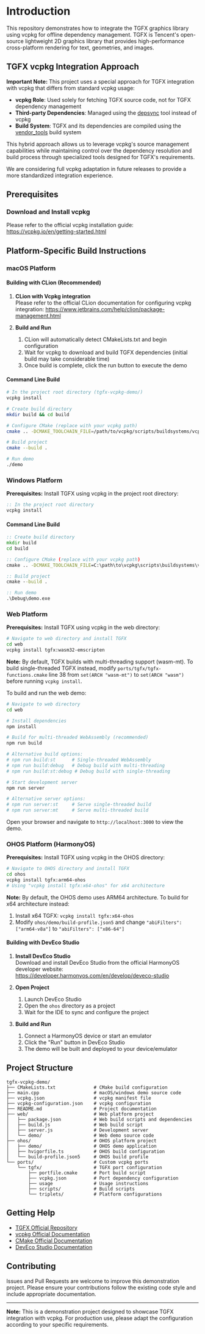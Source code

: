 # Introduction

This repository demonstrates how to integrate the TGFX graphics library using vcpkg for offline dependency management. TGFX is Tencent's open-source lightweight 2D graphics library that provides high-performance cross-platform rendering for text, geometries, and images.

## TGFX vcpkg Integration Approach

**Important Note:** This project uses a special approach for TGFX integration with vcpkg that differs from standard vcpkg usage:

- **vcpkg Role**: Used solely for fetching TGFX source code, not for TGFX dependency management
- **Third-party Dependencies**: Managed using the [depsync](https://github.com/domchen/depsync) tool instead of vcpkg
- **Build System**: TGFX and its dependencies are compiled using the [vendor_tools](https://github.com/libpag/vendor_tools) build system

This hybrid approach allows us to leverage vcpkg's source management capabilities while maintaining control over the dependency resolution and build process through specialized tools designed for TGFX's requirements.

We are considering full vcpkg adaptation in future releases to provide a more standardized integration experience.

## Prerequisites

### Download and Install vcpkg

Please refer to the official vcpkg installation guide: https://vcpkg.io/en/getting-started.html

## Platform-Specific Build Instructions

### macOS Platform

#### Building with CLion (Recommended)

1. **CLion with Vcpkg integration**  
   Please refer to the official CLion documentation for configuring vcpkg integration: https://www.jetbrains.com/help/clion/package-management.html

2. **Build and Run**
   1. CLion will automatically detect CMakeLists.txt and begin configuration
   2. Wait for vcpkg to download and build TGFX dependencies (initial build may take considerable time)
   3. Once build is complete, click the run button to execute the demo

#### Command Line Build

```bash
# In the project root directory (tgfx-vcpkg-demo/)
vcpkg install

# Create build directory
mkdir build && cd build

# Configure CMake (replace with your vcpkg path)
cmake .. -DCMAKE_TOOLCHAIN_FILE=/path/to/vcpkg/scripts/buildsystems/vcpkg.cmake

# Build project
cmake --build .

# Run demo
./demo
```

### Windows Platform

**Prerequisites:** Install TGFX using vcpkg in the project root directory:
```cmd
:: In the project root directory
vcpkg install
```

#### Command Line Build

```cmd
:: Create build directory
mkdir build
cd build

:: Configure CMake (replace with your vcpkg path)
cmake .. -DCMAKE_TOOLCHAIN_FILE=C:\path\to\vcpkg\scripts\buildsystems\vcpkg.cmake

:: Build project
cmake --build .

:: Run demo
.\Debug\demo.exe
```

### Web Platform

**Prerequisites:** Install TGFX using vcpkg in the web directory:
```bash
# Navigate to web directory and install TGFX
cd web
vcpkg install tgfx:wasm32-emscripten
```

**Note:** By default, TGFX builds with multi-threading support (wasm-mt). To build single-threaded TGFX instead, modify `ports/tgfx/tgfx-functions.cmake` line 38 from `set(ARCH "wasm-mt")` to `set(ARCH "wasm")` before running `vcpkg install`.

To build and run the web demo:

```bash
# Navigate to web directory
cd web

# Install dependencies
npm install

# Build for multi-threaded WebAssembly (recommended)
npm run build

# Alternative build options:
# npm run build:st      # Single-threaded WebAssembly
# npm run build:debug   # Debug build with multi-threading
# npm run build:st:debug # Debug build with single-threading

# Start development server
npm run server

# Alternative server options:
# npm run server:st     # Serve single-threaded build
# npm run server:mt     # Serve multi-threaded build
```

Open your browser and navigate to `http://localhost:3000` to view the demo.

### OHOS Platform (HarmonyOS)

**Prerequisites:** Install TGFX using vcpkg in the OHOS directory:
```bash
# Navigate to OHOS directory and install TGFX
cd ohos
vcpkg install tgfx:arm64-ohos
# Using "vcpkg install tgfx:x64-ohos" for x64 architecture
```

**Note:** By default, the OHOS demo uses ARM64 architecture. To build for x64 architecture instead:
1. Install x64 TGFX: `vcpkg install tgfx:x64-ohos`
2. Modify `ohos/demo/build-profile.json5` and change `"abiFilters": ["arm64-v8a"]` to `"abiFilters": ["x86-64"]`

#### Building with DevEco Studio

1. **Install DevEco Studio**  
   Download and install DevEco Studio from the official HarmonyOS developer website: https://developer.harmonyos.com/en/develop/deveco-studio

2. **Open Project**
   1. Launch DevEco Studio
   2. Open the `ohos` directory as a project
   3. Wait for the IDE to sync and configure the project

3. **Build and Run**
   1. Connect a HarmonyOS device or start an emulator
   2. Click the "Run" button in DevEco Studio
   3. The demo will be built and deployed to your device/emulator

## Project Structure

```
tgfx-vcpkg-demo/
├── CMakeLists.txt              # CMake build configuration
├── main.cpp                    # macOS/windows demo source code
├── vcpkg.json                  # vcpkg manifest file
├── vcpkg-configuration.json    # vcpkg configuration
├── README.md                   # Project documentation
├── web/                        # Web platform project
│   ├── package.json            # Web build scripts and dependencies
│   ├── build.js                # Web build script
│   ├── server.js               # Development server
│   └── demo/                   # Web demo source code
├── ohos/                       # OHOS platform project
│   ├── demo/                   # OHOS demo application
│   ├── hvigorfile.ts           # OHOS build configuration
│   └── build-profile.json5     # OHOS build profile
└── ports/                      # Custom vcpkg ports
    └── tgfx/                   # TGFX port configuration
        ├── portfile.cmake      # Port build script
        ├── vcpkg.json          # Port dependency configuration
        ├── usage               # Usage instructions
        ├── scripts/            # Build scripts
        └── triplets/           # Platform configurations
```

## Getting Help

- [TGFX Official Repository](https://github.com/Tencent/tgfx)
- [vcpkg Official Documentation](https://vcpkg.io/)
- [CMake Official Documentation](https://cmake.org/documentation/)
- [DevEco Studio Documentation](https://developer.harmonyos.com/en/develop/deveco-studio)

## Contributing

Issues and Pull Requests are welcome to improve this demonstration project. Please ensure your contributions follow the existing code style and include appropriate documentation.

---

**Note:** This is a demonstration project designed to showcase TGFX integration with vcpkg. For production use, please adapt the configuration according to your specific requirements.
